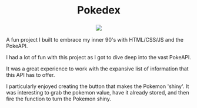 <h1 align="center">Pokedex</h1>
<h3 align="center"><img src="https://github.com/misko9251/misko9251/blob/main/images/dex.JPG"></h3>

A fun project I built to embrace my inner 90's with HTML/CSS/JS and the PokeAPI.

I had a lot of fun with this project as I got to dive deep into the vast PokeAPI. 

It was a great experience to work with the expansive list of information that this API has to offer.

I particularly enjoyed creating the button that makes the Pokemon 'shiny'. It was interesting to grab the pokemon value, have it already stored, and then fire the function to turn the Pokemon shiny.
